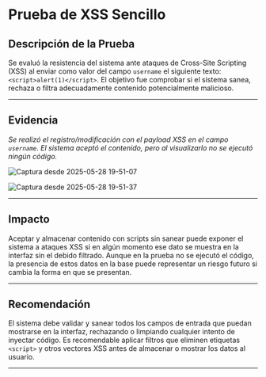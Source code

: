 # Prueba de XSS Sencillo

## Descripción de la Prueba

Se evaluó la resistencia del sistema ante ataques de Cross-Site Scripting (XSS) al enviar como valor del campo `username` el siguiente texto: `<script>alert(1)</script>`. El objetivo fue comprobar si el sistema sanea, rechaza o filtra adecuadamente contenido potencialmente malicioso.

---

## Evidencia

  
  *Se realizó el registro/modificación con el payload XSS en el campo `username`. El sistema aceptó el contenido, pero al visualizarlo no se ejecutó ningún código.*
  
![Captura desde 2025-05-28 19-51-07](https://github.com/user-attachments/assets/2756af88-71b2-446d-94e9-b2cc2892e3e6)

![Captura desde 2025-05-28 19-51-37](https://github.com/user-attachments/assets/8e02c634-abf3-4c1b-a488-16f5dddd7f71)

---

## Impacto

Aceptar y almacenar contenido con scripts sin sanear puede exponer el sistema a ataques XSS si en algún momento ese dato se muestra en la interfaz sin el debido filtrado. Aunque en la prueba no se ejecutó el código, la presencia de estos datos en la base puede representar un riesgo futuro si cambia la forma en que se presentan.

---

## Recomendación

El sistema debe validar y sanear todos los campos de entrada que puedan mostrarse en la interfaz, rechazando o limpiando cualquier intento de inyectar código. Es recomendable aplicar filtros que eliminen etiquetas `<script>` y otros vectores XSS antes de almacenar o mostrar los datos al usuario.

---

